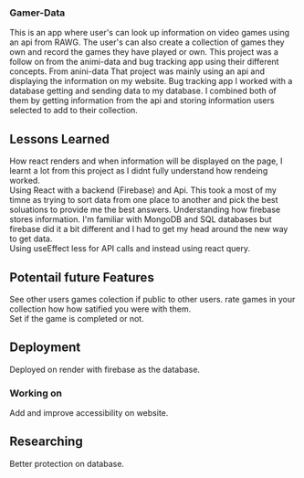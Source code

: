 ### Gamer-Data
This is an app where user's can look up information on video games using an api from RAWG. The user's can also create a collection of games they own and record the games they have played or own. This project was a follow on from the animi-data and bug tracking app using their different concepts. From anini-data That project was mainly using an api and displaying the information on my website. Bug tracking app I worked with a database getting and sending data to my database. I combined both of them by getting information from the api and storing information users selected to add to their collection. 

## Lessons Learned
How react renders and when information will be displayed on the page, I learnt a lot from this project as I didnt fully understand how rendeing worked.  
Using React with a backend (Firebase) and Api. This took a most of my timne as trying to sort data from one place to another and pick the best soluations to provide me the best answers. 
Understanding how firebase stores information. I'm familiar with MongoDB and SQL databases but firebase did it a bit different and I had to get my head around the new way to get data.   
Using useEffect less for API calls and instead using react query. 


## Potentail future Features
See other users games colection if public to other users. 
rate games in your collection how how satified you were with them.  
Set if the game is completed or not. 

## Deployment
Deployed on render with firebase as the database.

### Working on
Add and improve accessibility on website.

## Researching 
Better protection on database.


